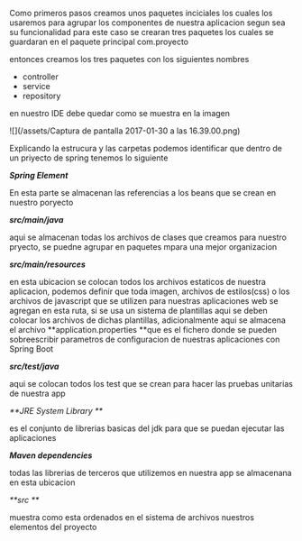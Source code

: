 Como primeros pasos creamos unos paquetes inciciales los cuales los usaremos para agrupar los componentes de nuestra aplicacion segun sea su funcionalidad para este caso se crearan tres paquetes los cuales se guardaran en el paquete principal com.proyecto

entonces creamos los tres paquetes con los siguientes nombres 

* controller
* service
* repository

en nuestro IDE debe quedar como se muestra en la imagen

![](/assets/Captura de pantalla 2017-01-30 a las 16.39.00.png)

Explicando la estrucura y las carpetas podemos identificar que dentro de un priyecto de spring tenemos lo siguiente

_**Spring Element**_

En esta parte se almacenan las referencias a los beans que se crean en nuestro poryecto

_**src/main/java**_

aqui se almacenan todas los archivos de clases que creamos para nuestro pryecto, se puedne agrupar en paquetes mpara una mejor organizacion

_**src/main/resources**_

en esta ubicacion se colocan todos los archivos estaticos de nuestra aplicacion, podemos definir que toda imagen, archivos de estilos\(css\) o los archivos de javascript que se utilizen para nuestras aplicaciones web se agregan en esta ruta, si se usa un sistema de plantillas aqui se deben colocar los archivos de dichas plantillas, adicionalmente aqui se almacena el archivo **application.properties **que es el fichero donde se pueden sobreescribir parametros de configuracion de nuestras aplicaciones con Spring Boot

_**src/test/java**_

aqui se colocan todos los test que se crean para hacer las pruebas unitarias de nuestra app

_**JRE System Library **_

es el conjunto de librerias basicas del jdk para que se puedan ejecutar las aplicaciones

_**Maven dependencies**_

todas las librerias de terceros que utilizemos en nuestra app se almacenana en esta ubicacion

_**src **_

muestra como esta ordenados en el sistema de archivos nuestros elementos del proyecto



